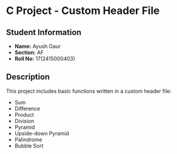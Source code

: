 # C Project - Custom Header File

## Student Information
- **Name:** Ayush Gaur
- **Section:** AF
- **Roll No:**  17(2415000403)

## Description
This project includes basic functions written in a custom header file:

- Sum  
- Difference  
- Product  
- Division  
- Pyramid  
- Upside-down Pyramid  
- Palindrome  
- Bubble Sort
